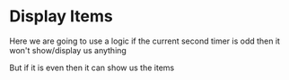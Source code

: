 <!DOCTYPE html>
<html lang="en">

<head>
    <meta charset="UTF-8">
    <meta name="viewport" content="width=device-width, initial-scale=1.0">
    
</head>

<body>
    <h1>Display Items</h1>
    <P>Here we are going to use a logic if the current second timer is odd then it won't show/display us anything</P>
    <p>But if it is even then it can show us the items</p>
</body>

</html>